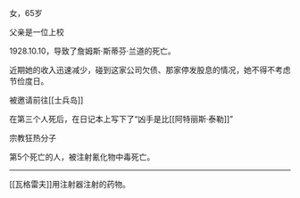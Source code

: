 女，65岁

父亲是一位上校

1928.10.10，导致了詹姆斯·斯蒂芬·兰道的死亡。

近期她的收入迅速减少，碰到这家公司欠债、那家停发股息的情况，她不得不考虑节俭度日。

被邀请前往[[士兵岛]]

在第三个人死后，在日记本上写下了“凶手是比[[阿特丽斯·泰勒]]”

宗教狂热分子

第5个死亡的人，被注射氰化物中毒死亡。

---

[[瓦格雷夫]]用注射器注射的药物。